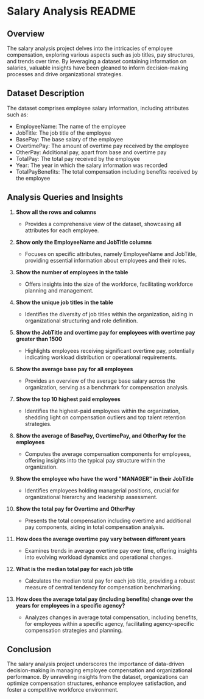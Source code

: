 # Salary Analysis README

## Overview
The salary analysis project delves into the intricacies of employee compensation, exploring various aspects such as job titles, pay structures, and trends over time. By leveraging a dataset containing information on salaries, valuable insights have been gleaned to inform decision-making processes and drive organizational strategies.

## Dataset Description
The dataset comprises employee salary information, including attributes such as:
- EmployeeName: The name of the employee
- JobTitle: The job title of the employee
- BasePay: The base salary of the employee
- OvertimePay: The amount of overtime pay received by the employee
- OtherPay: Additional pay, apart from base and overtime pay
- TotalPay: The total pay received by the employee
- Year: The year in which the salary information was recorded
- TotalPayBenefits: The total compensation including benefits received by the employee

## Analysis Queries and Insights
1. **Show all the rows and columns**
   - Provides a comprehensive view of the dataset, showcasing all attributes for each employee.

2. **Show only the EmployeeName and JobTitle columns**
   - Focuses on specific attributes, namely EmployeeName and JobTitle, providing essential information about employees and their roles.

3. **Show the number of employees in the table**
   - Offers insights into the size of the workforce, facilitating workforce planning and management.

4. **Show the unique job titles in the table**
   - Identifies the diversity of job titles within the organization, aiding in organizational structuring and role definition.

5. **Show the JobTitle and overtime pay for employees with overtime pay greater than 1500**
   - Highlights employees receiving significant overtime pay, potentially indicating workload distribution or operational requirements.

6. **Show the average base pay for all employees**
   - Provides an overview of the average base salary across the organization, serving as a benchmark for compensation analysis.

7. **Show the top 10 highest paid employees**
   - Identifies the highest-paid employees within the organization, shedding light on compensation outliers and top talent retention strategies.

8. **Show the average of BasePay, OvertimePay, and OtherPay for the employees**
   - Computes the average compensation components for employees, offering insights into the typical pay structure within the organization.

9. **Show the employee who have the word "MANAGER" in their JobTitle**
   - Identifies employees holding managerial positions, crucial for organizational hierarchy and leadership assessment.

10. **Show the total pay for Overtime and OtherPay**
    - Presents the total compensation including overtime and additional pay components, aiding in total compensation analysis.

11. **How does the average overtime pay vary between different years**
    - Examines trends in average overtime pay over time, offering insights into evolving workload dynamics and operational changes.

12. **What is the median total pay for each job title**
    - Calculates the median total pay for each job title, providing a robust measure of central tendency for compensation benchmarking.

13. **How does the average total pay (including benefits) change over the years for employees in a specific agency?**
    - Analyzes changes in average total compensation, including benefits, for employees within a specific agency, facilitating agency-specific compensation strategies and planning.

## Conclusion
The salary analysis project underscores the importance of data-driven decision-making in managing employee compensation and organizational performance. By unraveling insights from the dataset, organizations can optimize compensation structures, enhance employee satisfaction, and foster a competitive workforce environment.


